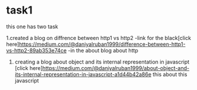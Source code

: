 # task1

this one has two task

1.created a blog on diffrence between http1 vs http2
-link for the black[click here]https://medium.com/@daniyalruban1999/difference-between-http1-vs-http2-89ab353e74ce
-in the about blog about http

1. creating a blog about object and its internal representation in javascript
[click here]https://medium.com/@daniyalruban1999/about-object-and-its-internal-representation-in-javascript-a1d44b42a86e
this about this javascript